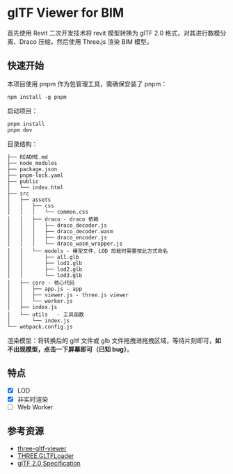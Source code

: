 # glTF Viewer for BIM

首先使用 Revit 二次开发技术将 revit 模型转换为 glTF 2.0 格式，对其进行数模分离、Draco 压缩，然后使用 Three.js 渲染 BIM 模型。

## 快速开始

本项目使用 pnpm 作为包管理工具，需确保安装了 pnpm：

```shell
npm install -g pnpm
```

启动项目：

```shell
pnpm install
pnpm dev
```

目录结构：

```shell
├── README.md
├── node_modules
├── package.json
├── pnpm-lock.yaml
├── public
│   └── index.html
├── src
│   ├── assets
│   │   ├── css
│   │   │   └── common.css
│   │   ├── draco - draco 依赖
│   │   │   ├── draco_decoder.js
│   │   │   ├── draco_decoder.wasm
│   │   │   ├── draco_encoder.js
│   │   │   └── draco_wasm_wrapper.js
│   │   └── models - 模型文件，LOD 加载时需要按此方式命名
│   │       ├── all.glb
│   │       ├── lod1.glb
│   │       ├── lod2.glb
│   │       └── lod3.glb
│   ├── core - 核心代码
│   │   ├── app.js - app
│   │   ├── viewer.js - three.js viewer
│   │   └── worker.js
│   ├── index.js
│   └── utils	- 工具函数
│       └── index.js
└── webpack.config.js
```

渲染模型：将转换后的 gltf 文件或 glb 文件拖拽进拖拽区域，等待片刻即可，**如不出现模型，点击一下屏幕即可（已知 bug）**。

## 特点

- [X] LOD
- [x] 非实时渲染
- [ ] Web Worker

## 参考资源

- [three-gltf-viewer](https://github.com/donmccurdy/three-gltf-viewer)
- [THREE.GLTFLoader](https://github.com/mrdoob/three.js/blob/dev/examples/js/loaders/GLTFLoader.js)
- [glTF 2.0 Specification](https://github.com/KhronosGroup/glTF/blob/master/specification/2.0/README.md)
